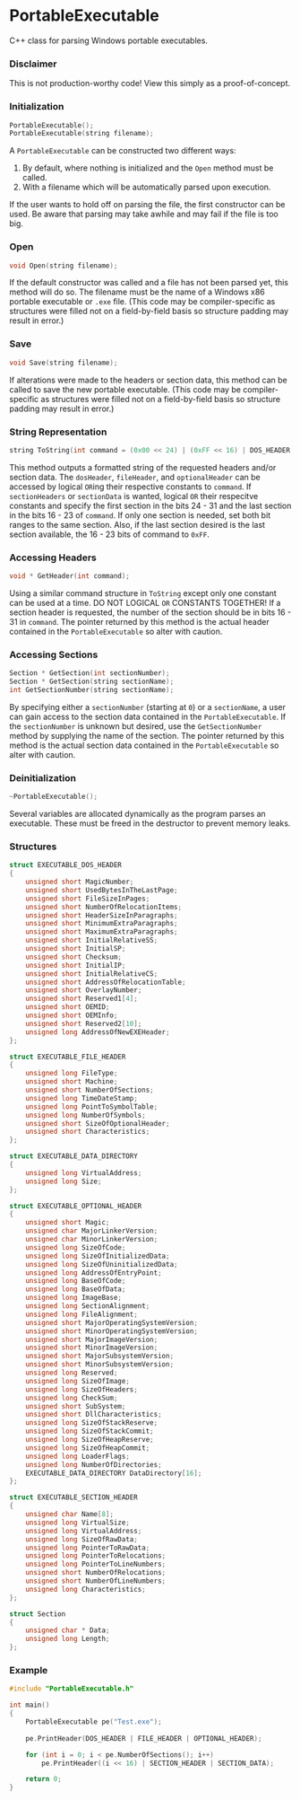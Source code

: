 # PortableExecutable
C++ class for parsing Windows portable executables.

### Disclaimer
This is not production-worthy code! View this simply as a proof-of-concept.

### Initialization
```C++
PortableExecutable();
PortableExecutable(string filename);
```
A `PortableExecutable` can be constructed two different ways:

 1. By default, where nothing is initialized and the `Open` method must be called.
 2. With a filename which will be automatically parsed upon execution.
 
If the user wants to hold off on parsing the file, the first constructor can be used. Be aware that parsing may take awhile and may fail if the file is too big.

### Open
```C++
void Open(string filename);
```
If the default constructor was called and a file has not been parsed yet, this method will do so. The filename must be the name of a Windows x86 portable executable or `.exe` file. (This code may be compiler-specific as structures were filled not on a field-by-field basis so structure padding may result in error.)

### Save
```C++
void Save(string filename);
```
If alterations were made to the headers or section data, this method can be called to save the new portable executable. (This code may be compiler-specific as structures were filled not on a field-by-field basis so structure padding may result in error.)

### String Representation
```C++
string ToString(int command = (0x00 << 24) | (0xFF << 16) | DOS_HEADER | FILE_HEADER | OPTIONAL_HEADER | SECTION_HEADER | SECTION_DATA);
```
This method outputs a formatted string of the requested headers and/or section data. The `dosHeader`, `fileHeader`, and `optionalHeader` can be accessed by logical `OR`ing their respective constants to `command`. If `sectionHeaders` or `sectionData` is wanted, logical `OR` their respecitve constants and specify the first section in the bits 24 - 31 and the last section in the bits 16 - 23 of `command`. If only one section is needed, set both bit ranges to the same section. Also, if the last section desired is the last section available, the 16 - 23 bits of command to `0xFF`.

### Accessing Headers
```C++
void * GetHeader(int command);
```
Using a similar command structure in `ToString` except only one constant can be used at a time. DO NOT LOGICAL `OR` CONSTANTS TOGETHER! If a section header is requested, the number of the section should be in bits 16 - 31 in `command`. The pointer returned by this method is the actual header contained in the `PortableExecutable` so alter with caution.

### Accessing Sections
```C++
Section * GetSection(int sectionNumber);
Section * GetSection(string sectionName);
int GetSectionNumber(string sectionName);
```
By specifying either a `sectionNumber` (starting at `0`) or a `sectionName`, a user can gain access to the section data contained in the `PortableExecutable`. If the `sectionNumber` is unknown but desired, use the `GetSectionNumber` method by supplying the name of the section.  The pointer returned by this method is the actual section data contained in the `PortableExecutable` so alter with caution.

### Deinitialization
```C++
~PortableExecutable();
```
Several variables are allocated dynamically as the program parses an executable. These must be freed in the destructor to prevent memory leaks.

### Structures
```C++
struct EXECUTABLE_DOS_HEADER
{
	unsigned short MagicNumber;
	unsigned short UsedBytesInTheLastPage;
	unsigned short FileSizeInPages;
	unsigned short NumberOfRelocationItems;
	unsigned short HeaderSizeInParagraphs;
	unsigned short MinimumExtraParagraphs;
	unsigned short MaximumExtraParagraphs;
	unsigned short InitialRelativeSS;
	unsigned short InitialSP;
	unsigned short Checksum;
	unsigned short InitialIP;
	unsigned short InitialRelativeCS;
	unsigned short AddressOfRelocationTable;
	unsigned short OverlayNumber;
	unsigned short Reserved1[4];
	unsigned short OEMID;
	unsigned short OEMInfo;
	unsigned short Reserved2[10];
	unsigned long AddressOfNewEXEHeader;
};

struct EXECUTABLE_FILE_HEADER
{
	unsigned long FileType;
	unsigned short Machine;
	unsigned short NumberOfSections;
	unsigned long TimeDateStamp;
	unsigned long PointToSymbolTable;
	unsigned long NumberOfSymbols;
	unsigned short SizeOfOptionalHeader;
	unsigned short Characteristics;
};

struct EXECUTABLE_DATA_DIRECTORY
{
	unsigned long VirtualAddress;
	unsigned long Size;
};

struct EXECUTABLE_OPTIONAL_HEADER
{
	unsigned short Magic;
	unsigned char MajorLinkerVersion;
	unsigned char MinorLinkerVersion;
	unsigned long SizeOfCode;
	unsigned long SizeOfInitializedData;
	unsigned long SizeOfUninitializedData;
	unsigned long AddressOfEntryPoint;
	unsigned long BaseOfCode;
	unsigned long BaseOfData;
	unsigned long ImageBase;
	unsigned long SectionAlignment;
	unsigned long FileAlignment;
	unsigned short MajorOperatingSystemVersion;
	unsigned short MinorOperatingSystemVersion;
	unsigned short MajorImageVersion;
	unsigned short MinorImageVersion;
	unsigned short MajorSubsystemVersion;
	unsigned short MinorSubsystemVersion;
	unsigned long Reserved;
	unsigned long SizeOfImage;
	unsigned long SizeOfHeaders;
	unsigned long CheckSum;
	unsigned short SubSystem;
	unsigned short DllCharacteristics;
	unsigned long SizeOfStackReserve;
	unsigned long SizeOfStackCommit;
	unsigned long SizeOfHeapReserve;
	unsigned long SizeOfHeapCommit;
	unsigned long LoaderFlags;
	unsigned long NumberOfDirectories;
	EXECUTABLE_DATA_DIRECTORY DataDirectory[16];
};

struct EXECUTABLE_SECTION_HEADER
{
	unsigned char Name[8];
	unsigned long VirtualSize;
	unsigned long VirtualAddress;
	unsigned long SizeOfRawData;
	unsigned long PointerToRawData;
	unsigned long PointerToRelocations;
	unsigned long PointerToLineNumbers;
	unsigned short NumberOfRelocations;
	unsigned short NumberOfLineNumbers;
	unsigned long Characteristics;
};

struct Section
{
	unsigned char * Data;
	unsigned long Length;
};
```

### Example
```C++
#include "PortableExecutable.h"

int main()
{
	PortableExecutable pe("Test.exe");
	
	pe.PrintHeader(DOS_HEADER | FILE_HEADER | OPTIONAL_HEADER);

	for (int i = 0; i < pe.NumberOfSections(); i++)
		pe.PrintHeader((i << 16) | SECTION_HEADER | SECTION_DATA);

	return 0;
}
```
